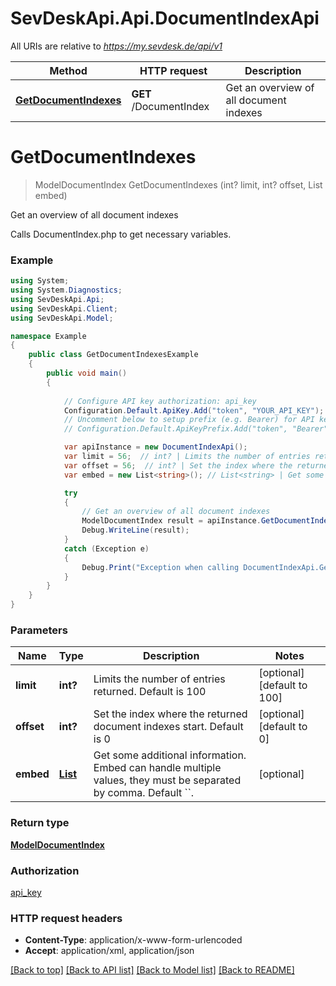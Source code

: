 # SevDeskApi.Api.DocumentIndexApi

All URIs are relative to *https://my.sevdesk.de/api/v1*

Method | HTTP request | Description
------------- | ------------- | -------------
[**GetDocumentIndexes**](DocumentIndexApi.md#getdocumentindexes) | **GET** /DocumentIndex | Get an overview of all document indexes


<a name="getdocumentindexes"></a>
# **GetDocumentIndexes**
> ModelDocumentIndex GetDocumentIndexes (int? limit, int? offset, List<string> embed)

Get an overview of all document indexes

Calls DocumentIndex.php to get necessary variables.

### Example
```csharp
using System;
using System.Diagnostics;
using SevDeskApi.Api;
using SevDeskApi.Client;
using SevDeskApi.Model;

namespace Example
{
    public class GetDocumentIndexesExample
    {
        public void main()
        {
            
            // Configure API key authorization: api_key
            Configuration.Default.ApiKey.Add("token", "YOUR_API_KEY");
            // Uncomment below to setup prefix (e.g. Bearer) for API key, if needed
            // Configuration.Default.ApiKeyPrefix.Add("token", "Bearer");

            var apiInstance = new DocumentIndexApi();
            var limit = 56;  // int? | Limits the number of entries returned. Default is 100 (optional)  (default to 100)
            var offset = 56;  // int? | Set the index where the returned document indexes start. Default is 0 (optional)  (default to 0)
            var embed = new List<string>(); // List<string> | Get some additional information. Embed can handle multiple values, they must be separated by comma. Default ``. (optional) 

            try
            {
                // Get an overview of all document indexes
                ModelDocumentIndex result = apiInstance.GetDocumentIndexes(limit, offset, embed);
                Debug.WriteLine(result);
            }
            catch (Exception e)
            {
                Debug.Print("Exception when calling DocumentIndexApi.GetDocumentIndexes: " + e.Message );
            }
        }
    }
}
```

### Parameters

Name | Type | Description  | Notes
------------- | ------------- | ------------- | -------------
 **limit** | **int?**| Limits the number of entries returned. Default is 100 | [optional] [default to 100]
 **offset** | **int?**| Set the index where the returned document indexes start. Default is 0 | [optional] [default to 0]
 **embed** | [**List<string>**](string.md)| Get some additional information. Embed can handle multiple values, they must be separated by comma. Default &#x60;&#x60;. | [optional] 

### Return type

[**ModelDocumentIndex**](ModelDocumentIndex.md)

### Authorization

[api_key](../README.md#api_key)

### HTTP request headers

 - **Content-Type**: application/x-www-form-urlencoded
 - **Accept**: application/xml, application/json

[[Back to top]](#) [[Back to API list]](../README.md#documentation-for-api-endpoints) [[Back to Model list]](../README.md#documentation-for-models) [[Back to README]](../README.md)

